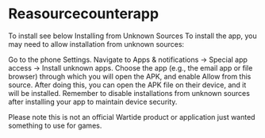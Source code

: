 # Reasourcecounterapp
To install see below
Installing from Unknown Sources
To install the app, you may need to allow installation from unknown sources:

Go to the phone Settings.
Navigate to Apps & notifications -> Special app access -> Install unknown apps.
Choose the app (e.g., the email app or file browser) through which you will open the APK, and enable Allow from this source.
After doing this, you can open the APK file on their device, and it will be installed. 
Remember to disable installations from unknown sources after installing your app to maintain device security.


Please note this is not an official Wartide product or application just wanted something to use for games.
